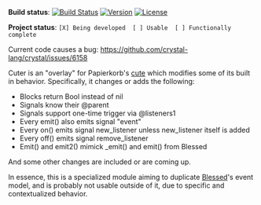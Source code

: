 **Build status**: [![Build Status](https://travis-ci.com/crystallabs/cuter.svg?branch=master)](https://travis-ci.com/crystallabs/cuter)
[![Version](https://img.shields.io/github/tag/crystallabs/cuter.svg?maxAge=360)](https://github.com/crystallabs/cuter/releases/latest)
[![License](https://img.shields.io/github/license/crystallabs/cuter.svg)](https://github.com/crystallabs/cuter/blob/master/LICENSE)

**Project status**: `[X] Being developed  [ ] Usable  [ ] Functionally complete`

Current code causes a bug: https://github.com/crystal-lang/crystal/issues/6158

Cuter is an "overlay" for Papierkorb's [cute](https://github.com/Papierkorb/cute) which modifies some of its built in behavior. Specifically, it changes or adds the following:

* Blocks return Bool instead of nil
* Signals know their @parent
* Signals support one-time trigger via @listeners1
* Every emit() also emits signal "event"
* Every on() emits signal new_listener unless new_listener itself is added
* Every off() emits signal remove_listener
* Emit() and emit2() mimick _emit() and emit() from Blessed

And some other changes are included or are coming up.

In essence, this is a specialized module aiming to duplicate [Blessed](https://github.com/chjj/blessed)'s event model, and is probably not usable outside of it, due to specific and contextualized behavior.
